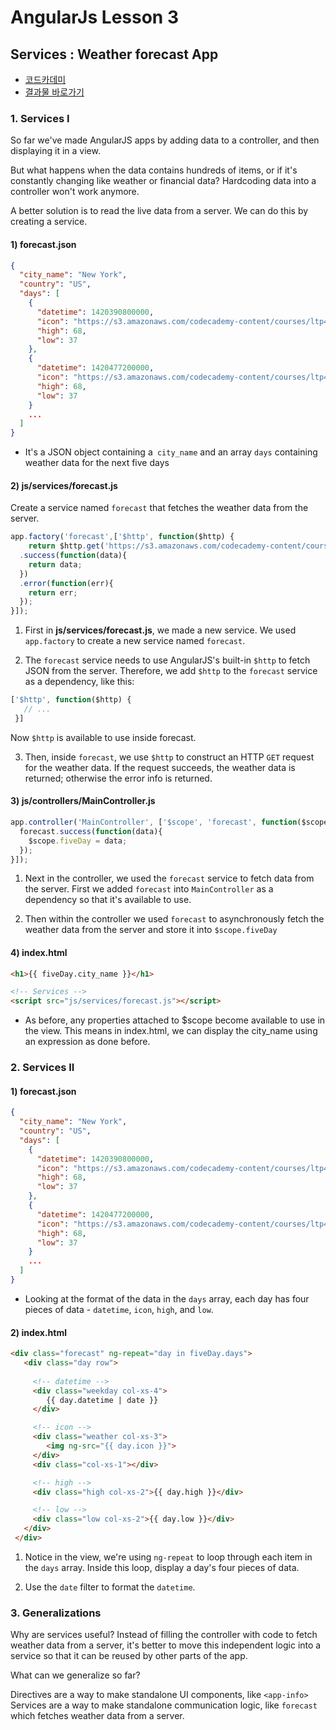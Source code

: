 # AngularJs Lesson 3

## Services : Weather forecast App

- [코드카데미](https://www.codecademy.com) 
- [결과물 바로가기](https://grapelove79.github.io/TIL/AngularJS/03_Services/index.html)

### 1. Services I

So far we've made AngularJS apps by adding data to a controller, and then displaying it in a view.

But what happens when the data contains hundreds of items, or if it's constantly changing like weather or financial data? Hardcoding data into a controller won't work anymore.

A better solution is to read the live data from a server. We can do this by creating a service.

#### 1) forecast.json
```json
{
  "city_name": "New York",
  "country": "US",
  "days": [
    {
      "datetime": 1420390800000,
      "icon": "https://s3.amazonaws.com/codecademy-content/courses/ltp4/forecast-api/sun.svg",
      "high": 68,
      "low": 37
    },
    {
      "datetime": 1420477200000,
      "icon": "https://s3.amazonaws.com/codecademy-content/courses/ltp4/forecast-api/clouds.svg",
      "high": 68,
      "low": 37
    }
    ...
  ]
}
```
- It's a JSON object containing a` city_name` and an array `days` containing weather data for the next five days

#### 2) js/services/forecast.js
Create a service named `forecast` that fetches the weather data from the server. 
```javascript
app.factory('forecast',['$http', function($http) {
	return $http.get('https://s3.amazonaws.com/codecademy-content/courses/ltp4/forecast-api/forecast.json')
  .success(function(data){
    return data;
  })
  .error(function(err){
    return err;
  });
}]);
```
1. First in **js/services/forecast.js**, we made a new service. We used `app.factory` to create a new service named `forecast`.

1. The `forecast` service needs to use AngularJS's built-in `$http` to fetch JSON from the server. Therefore, we add `$http` to the `forecast` service as a dependency, like this:
```javascript
['$http', function($http) {
   // ...
 }]
```
Now `$http` is available to use inside forecast.

3. Then, inside `forecast`, we use `$http` to construct an HTTP `GET` request for the weather data. If the request succeeds, the weather data is returned; otherwise the error info is returned.

#### 3) js/controllers/MainController.js
```javascript
app.controller('MainController', ['$scope', 'forecast', function($scope, forecast) {
  forecast.success(function(data){
    $scope.fiveDay = data;
  });
}]);
```
1. Next in the controller, we used the `forecast` service to fetch data from the server. First we added `forecast` into `MainController` as a dependency so that it's available to use. 

1. Then within the controller we used `forecast` to asynchronously fetch the weather data from the server and store it into `$scope.fiveDay`

#### 4) index.html
```html
<h1>{{ fiveDay.city_name }}</h1>

<!-- Services -->
<script src="js/services/forecast.js"></script>
```
-  As before, any properties attached to $scope become available to use in the view. This means in index.html, we can display the city_name using an expression as done before.

### 2. Services II

#### 1) forecast.json
```json
{
  "city_name": "New York",
  "country": "US",
  "days": [
    {
      "datetime": 1420390800000,
      "icon": "https://s3.amazonaws.com/codecademy-content/courses/ltp4/forecast-api/sun.svg",
      "high": 68,
      "low": 37
    },
    {
      "datetime": 1420477200000,
      "icon": "https://s3.amazonaws.com/codecademy-content/courses/ltp4/forecast-api/clouds.svg",
      "high": 68,
      "low": 37
    }
    ...
  ]
}
```
- Looking at the format of the data in the `days` array, each day has four pieces of data - `datetime`, `icon`, `high`, and `low`.

#### 2) index.html
```html
<div class="forecast" ng-repeat="day in fiveDay.days">
   <div class="day row">
   
     <!-- datetime -->
     <div class="weekday col-xs-4">
	    {{ day.datetime | date }}
     </div>

     <!-- icon -->
     <div class="weather col-xs-3">
		<img ng-src="{{ day.icon }}">
     </div>
     <div class="col-xs-1"></div>

     <!-- high -->
     <div class="high col-xs-2">{{ day.high }}</div>

     <!-- low -->
     <div class="low col-xs-2">{{ day.low }}</div>
   </div>
 </div>
```
1. Notice in the view, we're using `ng-repeat` to loop through each item in the `days` array. Inside this loop, display a day's four pieces of data.

2. Use the `date` filter to format the `datetime`.

### 3. Generalizations
Why are services useful? Instead of filling the controller with code to fetch weather data from a server, it's better to move this independent logic into a service so that it can be reused by other parts of the app.

What can we generalize so far?

Directives are a way to make standalone UI components, like `<app-info>`
Services are a way to make standalone communication logic, like `forecast` which fetches weather data from a server.
